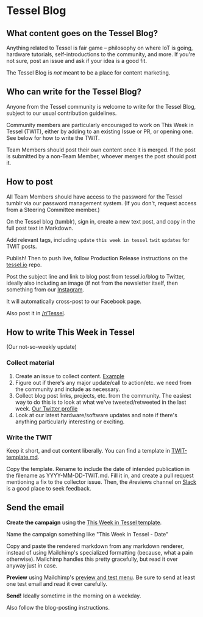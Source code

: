 # Tessel Blog

## What content goes on the Tessel Blog?

Anything related to Tessel is fair game – philosophy on where IoT is going, hardware tutorials, self-introductions to the community, and more. If you're not sure, post an issue and ask if your idea is a good fit.

The Tessel Blog is *not* meant to be a place for content marketing.

## Who can write for the Tessel Blog?

Anyone from the Tessel community is welcome to write for the Tessel Blog, subject to our usual contribution guidelines.

Community members are particularly encouraged to work on This Week in Tessel (TWIT), either by adding to an existing Issue or PR, or opening one. See below for how to write the TWIT.

Team Members should post their own content once it is merged. If the post is submitted by a non-Team Member, whoever merges the post should post it.

## How to post

All Team Members should have access to the password for the Tessel tumblr via our password management system. (If you don't, request access from a Steering Committee member.)

On the Tessel blog (tumblr), sign in, create a new text post, and copy in the full post text in Markdown.

Add relevant tags, including `update` `this week in tessel` `twit` `updates` for TWIT posts.

Publish! Then to push live, follow Production Release instructions on the [tessel.io](//github.com/tessel/tessel.io) repo.

Post the subject line and link to blog post from tessel.io/blog to Twitter, ideally also including an image (if not from the newsletter itself, then something from our [Instagram](https://instagram.com/tesselproject/).

It will automatically cross-post to our Facebook page.

Also post it in [/r/Tessel](http://www.reddit.com/r/Tessel).

## How to write This Week in Tessel

(Our not-so-weekly update)

### Collect material

1. Create an issue to collect content. [Example](https://github.com/tessel/this-week-in-tessel/issues/10)
1. Figure out if there's any major update/call to action/etc. we need from the community and include as necessary.
2. Collect blog post links, projects, etc. from the community. The easiest way to do this is to look at what we've tweeted/retweeted in the last week. [Our Twitter profile](https://twitter.com/tesselproject)
2. Look at our latest hardware/software updates and note if there's anything particularly interesting or exciting.

### Write the TWIT

Keep it short, and cut content liberally. You can find a template in [TWIT-template.md](https://github.com/tessel/this-week-in-tessel/blob/master/TWIT-template.md).

Copy the template. Rename to include the date of intended publication in the filename as YYYY-MM-DD-TWIT.md. Fill it in, and create a pull request mentioning a fix to the collector issue. Then, the #reviews channel on [Slack](https://tessel-slack.herokuapp.com/) is a good place to seek feedback.

## Send the email

**Create the campaign** using the [This Week in Tessel template](http://templates.mailchimp.com/getting-started/using-mailchimp/).

Name the campaign something like "This Week in Tessel - Date"

Copy and paste the rendered markdown from any markdown renderer, instead of using Mailchimp's specialized formatting (because, what a pain otherwise). Mailchimp handles this pretty gracefully, but read it over anyway just in case.

**Preview** using Mailchimp's [preview and test menu](http://kb.mailchimp.com/campaigns/previews-and-tests/preview-and-test-your-campaign). Be sure to send at least one test email and read it over carefully.

**Send!** Ideally sometime in the morning on a weekday.

Also follow the blog-posting instructions.
